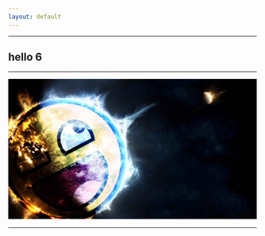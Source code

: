 ```yaml
---
layout: default
---
```


* * *

## hello 6

* * *

![epic_picture](./epic_picture.png "epic_picture")

* * *